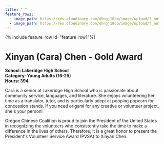 ```yaml
---
title: " "
feature_row1:
  - image_path: https://res.cloudinary.com/dhngj18do/image/upload/f_auto,q_auto/v1/images/pvsa/2023_Xinyan_Chen
  - image_path: https://res.cloudinary.com/dhngj18do/image/upload/f_auto,q_auto/v1/images/activities/year_2023
---
```


{% include feature_row id="feature_row1"%}

# Xinyan (Cara) Chen - Gold Award

**School: Lakeridge High School**  
**Category: Young Adults (16-25)**  
**Hours: 394**  

Cara is a senior at Lakeridge High School who is passionate about community service, languages, and literature. She enjoys volunteering her time as a translator, tutor, and is particularly adept at popping popcorn for concession stands. If you need origami for any creative or volunteer project, she's your person!

Oregon Chinese Coalition is proud to join the President of the United States in recognizing the volunteers who consistently take the time to make a difference in the lives of others. Therefore, it is a great honor to present the President's Volunteer Service Award (PVSA) to Xinyan Chen.
